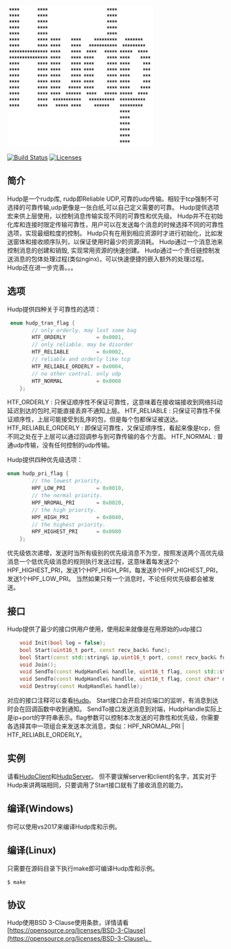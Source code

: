 <p align="left"><img width="340" src="./doc/image/logo.png" alt="cppnet logo"></p>

<p align="left">
    <a href="https://travis-ci.org/caozhiyi/Hudp"><img src="https://travis-ci.org/caozhiyi/Hudp.svg?branch=master" alt="Build Status"></a>
    <a href="https://opensource.org/licenses/BSD-3-Clause"><img src="https://img.shields.io/badge/license-bsd-orange.svg" alt="Licenses"></a>
</p> 

## 简介

Hudp是一个rudp库, rudp即Reliable UDP,可靠的udp传输。相较于tcp强制不可选择的可靠传输,udp更像是一张白纸,可以自己定义需要的可靠。 
Hudp提供选项宏来供上层使用，以控制消息传输实现不同的可靠性和优先级。
Hudp并不在初始化库和连接时限定传输可靠性，用户可以在发送每个消息的时候选择不同的可靠性选项，实现最细粒度的控制。
Hudp只有在用到相应资源时才进行初始化，比如发送窗体和接收顺序队列，以保证使用时最少的资源消耗。
Hudp通过一个消息池来控制消息的创建和销毁, 实现常用资源的快速创建。
Hudp通过一个责任链控制发送消息的包体处理过程(类似nginx)，可以快速便捷的嵌入额外的处理过程。
Hudp还在进一步完善。。。

## 选项
Hudp提供四种关于可靠性的选项：
```cpp
 enum hudp_tran_flag {
        // only orderly. may lost some bag
        HTF_ORDERLY          = 0x0001,
        // only reliable. may be disorder
        HTF_RELIABLE         = 0x0002,
        // reliable and orderly like tcp
        HTF_RELIABLE_ORDERLY = 0x0004,
        // no other contral. only udp
        HTF_NORMAL           = 0x0008
    };
```
HTF_ORDERLY : 只保证顺序性不保证可靠性，这意味着在接收端接收到网络抖动延迟到达的包时,可能直接丢弃不通知上层。
HTF_RELIABLE : 只保证可靠性不保证顺序性，上层可能接受到乱序的包，但是每个包都保证被送达。
HTF_RELIABLE_ORDERLY : 即保证可靠性，又保证顺序性，看起来像是tcp，但不同之处在于上层可以通过回调参与到可靠传输的各个方面。
HTF_NORMAL : 普通udp传输，没有任何控制的udp传输。

Hudp提供四种优先级选项：
```cpp
enum hudp_pri_flag {
        // the lowest priority.
        HPF_LOW_PRI          = 0x0010,
        // the normal priority.
        HPF_NROMAL_PRI       = 0x0020,
        // the high priority.
        HPF_HIGH_PRI         = 0x0040,
        // the highest priority.
        HPF_HIGHEST_PRI      = 0x0080
    };
```
优先级依次递增，发送时当所有级别的优先级消息不为空，按照发送两个高优先级消息一个低优先级消息的规则执行发送过程，这意味着每发送2个HPF_HIGHEST_PRI，发送1个HPF_HIGH_PRI，每发送8个HPF_HIGHEST_PRI，发送1个HPF_LOW_PRI。
当然如果只有一个消息时，不论任何优先级都会被发送。

## 接口
Hudp提供了最少的接口供用户使用，使用起来就像是在用原始的udp接口
```cpp
    void Init(bool log = false);
    bool Start(uint16_t port, const recv_back& func);
    bool Start(const std::string& ip,uint16_t port, const recv_back& func);
    void Join();
    void SendTo(const HudpHandle& handlle, uint16_t flag, const std::string& msg);
    void SendTo(const HudpHandle& handlle, uint16_t flag, const char* msg, uint16_t len);
    void Destroy(const HudpHandle& handlle);
```
对应的接口注释可以查看[Hudp](/include/Hudp.h)。
Start接口会开启对应端口的监听，有消息到达时会在回调函数中收到通知。
SendTo接口发送消息到对端，HudpHandle实际上是ip+port的字符串表示。flag参数可以控制本次发送的可靠性和优先级，你需要各选择其中一项组合来发送本次消息，类似：HPF_NROMAL_PRI | HTF_RELIABLE_ORDERLY。

## 实例

请看[HudpClient](/HudpClient/HudpClient.cpp)和[HudpServer](/HudpServer/HudpServer.cpp)。
但不要误解server和client的名字，其实对于Hudp来讲两端相同，只要调用了Start接口就有了接收消息的能力。

## 编译(Windows)

你可以使用vs2017来编译Hudp库和示例。

## 编译(Linux)

只需要在源码目录下执行make即可编译Hudp库和示例。
```
$ make
```

## 协议

Hudp使用BSD 3-Clause使用条款，详情请看[https://opensource.org/licenses/BSD-3-Clause](https://opensource.org/licenses/BSD-3-Clause)。